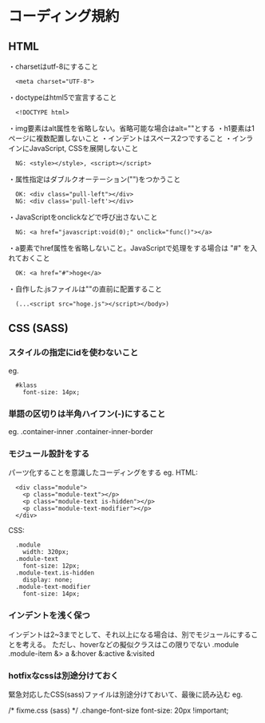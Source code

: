 # コーディング規約

## HTML

・charsetはutf-8にすること
  ```
    <meta charset="UTF-8">
  ```
・doctypeはhtml5で宣言すること
  ```
    <!DOCTYPE html>
  ```
・img要素はalt属性を省略しない。省略可能な場合はalt=""とする
・h1要素は1ページに複数配置しないこと
・インデントはスペース2つですること
・インラインにJavaScript, CSSを展開しないこと
  ```
    NG: <style></style>, <script></script>
  ```
・属性指定はダブルクオーテーション("")をつかうこと
  ```
    OK: <div class="pull-left"></div>
    NG: <div class='pull-left'></div>
  ```
・JavaScriptをonclickなどで呼び出さないこと
  ```
    NG: <a href="javascript:void(0);" onclick="func()"></a>
  ```
・a要素でhref属性を省略しないこと。JavaScriptで処理をする場合は "#" を入れておくこと
  ```
    OK: <a href="#">hoge</a>
  ```
・自作した.jsファイルは"</body>"の直前に配置すること
  ```
    (...<script src="hoge.js"></script></body>)
  ```


## CSS (SASS)

### スタイルの指定にidを使わないこと
eg.
  ```
    #klass
      font-size: 14px;
  ```

### 単語の区切りは半角ハイフン(-)にすること
eg.
.container-inner
.container-inner-border

### モジュール設計をする
パーツ化することを意識したコーディングをする
eg.
HTML:
  ```
    <div class="module">
      <p class="module-text"></p>
      <p class="module-text is-hidden"></p>
      <p class="module-text-modifier"></p>
    </div>
  ```
CSS:
  ```
    .module
      width: 320px;
    .module-text
      font-size: 12px;
    .module-text.is-hidden
      display: none;
    .module-text-modifier
      font-size: 14px;
  ```

### インデントを浅く保つ
インデントは2~3までとして、それ以上になる場合は、別でモジュールにすることを考える。
ただし、hoverなどの擬似クラスはこの限りでない
.module
  .module-item
    &> a
      &:hover
      &:active
      &:visited


### hotfixなcssは別途分けておく
緊急対応したCSS(sass)ファイルは別途分けておいて、最後に読み込む
eg.

/* fixme.css (sass) */
.change-font-size
  font-size: 20px !important;

<link rel="stylesheet" href="/css/hoge.css">
<link rel="stylesheet" href="/css/fixme.css">